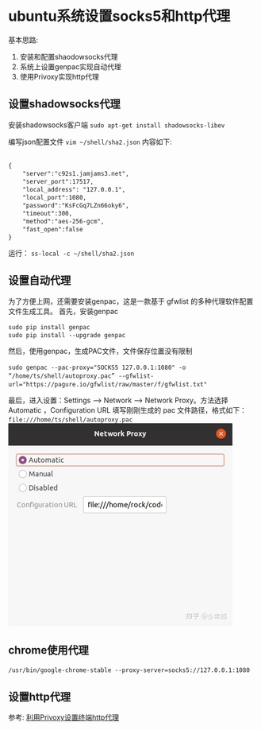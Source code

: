 # ubuntu系统设置socks5和http代理

基本思路:

1. 安装和配置shaodowsocks代理
2. 系统上设置genpac实现自动代理
3. 使用Privoxy实现http代理

## 设置shadowsocks代理

安装shadowsocks客户端
`sudo apt-get install shadowsocks-libev`

编写json配置文件
`vim ~/shell/sha2.json`
内容如下:

```shell

{
    "server":"c92s1.jamjams3.net",
    "server_port":17517,
    "local_address": "127.0.0.1",
    "local_port":1080,
    "password":"KsFcGq7LZn66oky6",
    "timeout":300,
    "method":"aes-256-gcm",
    "fast_open":false
}
```

运行：
`ss-local -c ~/shell/sha2.json`

## 设置自动代理

为了方便上网，还需要安装genpac，这是一款基于 gfwlist 的多种代理软件配置文件生成工具。
首先，安装genpac

```Shell
sudo pip install genpac
sudo pip install --upgrade genpac
```

然后，使用genpac，生成PAC文件，文件保存位置没有限制

`sudo genpac --pac-proxy="SOCKS5 127.0.0.1:1080" -o “/home/ts/shell/autoproxy.pac” --gfwlist-url="https://pagure.io/gfwlist/raw/master/f/gfwlist.txt"`

最后，进入设置：Settings –> Network –> Network Proxy。方法选择 Automatic ，Configuration URL 填写刚刚生成的 pac 文件路径，格式如下：
`file:///home/ts/shell/autoproxy.pac`
![设置选择](/tmpimage/2022-04-12-12-51-01.png)

## chrome使用代理

`/usr/bin/google-chrome-stable --proxy-server=socks5://127.0.0.1:1080`

## 设置http代理

参考:
[利用Privoxy设置终端http代理](利用Privoxy设置终端http代理🚀.mhtml)
